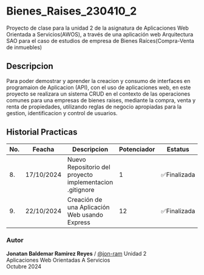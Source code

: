 # Bienes_Raises_230410_2
Proyecto de clase para la unidad 2 de la asignatura de Aplicaciones Web Orientada a Servicios(AWOS), a través de una aplicación web Arquitectura SAO para el caso de estudios de empresa de Bienes Raíces(Compra-Venta de inmuebles)

## Descripcion
Para poder demostrar y aprender la creacion y consumo de interfaces en programaion de Aplicacion (API), con el uso de aplicaciones web, en este proyecto se realizara un sistema CRUD en el contexto de las operaciones comunes para una empresas de bienes raises, mediante la compra, venta y renta de propiedades, utilizando reglas  de negocio apropiadas para la gestion, identificacion y control de usuarios.

## Historial Practicas

|No.|Feacha|Descripcion|Potenciador|Estatus|
|--|--|--|--|--|
|8.|17/10/2024|Nuevo Repositorio del proyecto implementacion .gitignore|1|✅Finalizada|
|9.|22/10/2024|Creación de una Aplicación Web usando Express| 12|✅Finalizada|

### Autor
**Jonatan Baldemar Ramirez Reyes** / [@jon-ram](https://github.com/Jon-ram)
Unidad 2<br>
Aplicaciones Web Orientadas A Servicios<br>
Octubre 2024